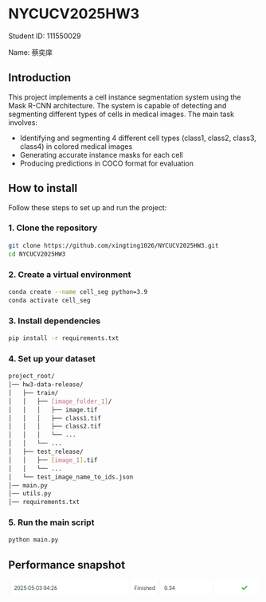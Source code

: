 # NYCUCV2025HW3

<p>Student ID: 111550029</p>
<p>Name: 蔡奕庠</p>

## Introduction 

This project implements a cell instance segmentation system using the Mask R-CNN architecture. The system is capable of detecting and segmenting different types of cells in medical images. The main task involves:

* Identifying and segmenting 4 different cell types (class1, class2, class3, class4) in colored medical images
* Generating accurate instance masks for each cell
* Producing predictions in COCO format for evaluation

## How to install
Follow these steps to set up and run the project:

### 1. Clone the repository
```bash
git clone https://github.com/xingting1026/NYCUCV2025HW3.git
cd NYCUCV2025HW3
```

### 2. Create a virtual environment
```bash
conda create --name cell_seg python=3.9
conda activate cell_seg
```
### 3. Install dependencies
```bash
pip install -r requirements.txt
```

### 4. Set up your dataset
```bash
project_root/
│── hw3-data-release/
│   ├── train/
│   │   ├── [image_folder_1]/
│   │   │   ├── image.tif
│   │   │   ├── class1.tif
│   │   │   ├── class2.tif
│   │   │   └── ...
│   │   └── ...
│   ├── test_release/
│   │   ├── [image_1].tif
│   │   └── ...
│   └── test_image_name_to_ids.json
│── main.py
│── utils.py
│── requirements.txt
```
### 5. Run the main script
```bash
python main.py
```
## Performance snapshot
![alt text](image.png)